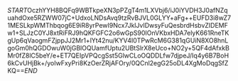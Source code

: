 $START$OczhYYH8BQFq9WBTkpeXN3pPZgT4m1LXVbj6/iJ0iYVDH3J0afNZquahdOxe5RZWW07jC+UdxoLNDsAvq9tzRvBJVL0GLYY+aFg++EUFD3i8wZ71MESLkpWMThbqog6E9iR8yrPewI9Ncx7JklJvIDwsyFuQesbrdHsbvZIDEMFw1+SLJzC0YJ8xtRiFRJ9hQKFGFC2o6wGpS90IOnVKbxHDA7elyK661RneTKgUp6qVaogmFZjppJJ2Mr1+lYt42nu/KYV4I0TPwRcM6G381qGUiN8XO8hnLgoGm0hQGDOwuW0jGBlOQUamfUptu2UBtSlrX8eUco+NO2y+5QF4dAfxkBMr0fZ8lC5beY/e+ET7QEIpVPQcgSst5GlwCLoOQDDLfw7djpeJ/Iq4y6B7BoH6kCvUHjBk+/yoIwFxyPri8KzOerZRjAFOry/0QCnl2egG25oDL4XgMoDqgSfZKQ==$END$